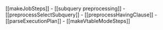 [[makeJobSteps]]
	- [[subquery preprocessing]]
	- [[preprocessSelectSubquery]]
	- [[preprocessHavingClause]]
	- [[parseExecutionPlan]]
	- [[makeVtableModeSteps]]


